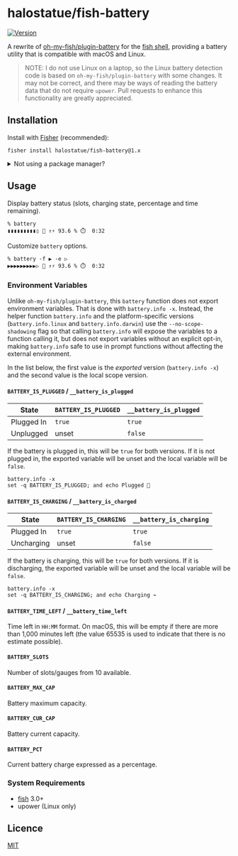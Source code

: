 # halostatue/fish-battery

[![Version][]](https://github.com/halostatue/fish-battery/releases)

A rewrite of [oh-my-fish/plugin-battery][] for the [fish shell][], providing
a battery utility that is compatible with macOS and Linux.

> NOTE: I do not use Linux on a laptop, so the Linux battery detection code is
> based on `oh-my-fish/plugin-battery` with some changes. It may not be correct,
> and there may be ways of reading the battery data that do not require
> `upower`. Pull requests to enhance this functionality are greatly appreciated.

## Installation

Install with [Fisher][] (recommended):

```fish
fisher install halostatue/fish-battery@1.x

```

<details>
<summary>Not using a package manager?</summary>

---

Copy `functions/*.fish` and `completeions/*.fish` to your fish configuration
directory preserving the directory structure.

</details>

## Usage

Display battery status (slots, charging state, percentage and time remaining).

```fish
% battery
▮▮▮▮▮▮▮▮▮▯ 🔌 ↑⚡️ 93.6 % ⏱️  0:32
```

Customize `battery` options.

```fish
% battery -f ▶ -e ▷
▶▶▶▶▶▶▶▶▶▷ 🔌 ↑⚡️ 93.6 % ⏱️  0:32
```

### Environment Variables

Unlike `oh-my-fish/plugin-battery`, this `battery` function does not export
environment variables. That is done with `battery.info -x`. Instead, the helper
function `battery.info` and the platform-specific versions (`battery.info.linux`
and `battery.info.darwin`) use the `--no-scope-shadowing` flag so that calling
`battery.info` will expose the variables to a function calling it, but does not
export variables without an explicit opt-in, making `battery.info` safe to use
in prompt functions without affecting the external environment.

In the list below, the first value is the _exported_ version (`battery.info -x`)
and the second value is the local scope version.

#### `BATTERY_IS_PLUGGED` / `__battery_is_plugged`

| State      | `BATTERY_IS_PLUGGED` | `__battery_is_plugged` |
| ---------- | -------------------- | ---------------------- |
| Plugged In | `true`               | `true`                 |
| Unplugged  | unset                | `false`                |

If the battery is plugged in, this will be `true` for both versions. If it is
not plugged in, the exported variable will be unset and the local variable will
be `false`.

```fish
battery.info -x
set -q BATTERY_IS_PLUGGED; and echo Plugged 🔌
```

#### `BATTERY_IS_CHARGING` / `__battery_is_charged`

| State      | `BATTERY_IS_CHARGING` | `__battery_is_charging` |
| ---------- | --------------------- | ----------------------- |
| Plugged In | `true`                | `true`                  |
| Uncharging | unset                 | `false`                 |

If the battery is charging, this will be `true` for both versions. If it is
discharging, the exported variable will be unset and the local variable will be
`false`.

```fish
battery.info -x
set -q BATTERY_IS_CHARGING; and echo Charging ⌁
```

#### `BATTERY_TIME_LEFT` / `__battery_time_left`

Time left in `HH:MM` format. On macOS, this will be empty if there are more than
1,000 minutes left (the value 65535 is used to indicate that there is no
estimate possible).

#### `BATTERY_SLOTS`

Number of slots/gauges from 10 available.

#### `BATTERY_MAX_CAP`

Battery maximum capacity.

#### `BATTERY_CUR_CAP`

Battery current capacity.

#### `BATTERY_PCT`

Current battery charge expressed as a percentage.

### System Requirements

- [fish] 3.0+
- upower (Linux only)

## Licence

[MIT](LICENCE.md)

[fish shell]: https://fishshell.com 'friendly interactive shell'
[version]: https://img.shields.io/github/tag/halostatue/fish-battery.svg?label=Version
[fisher]: https://github.com/jorgebucaran/fisher
[fish]: https://github.com/fish-shell/fish-shell
[oh-my-fish/plugin-battery]: https://github.com/oh-my-fish/plugin-battery
